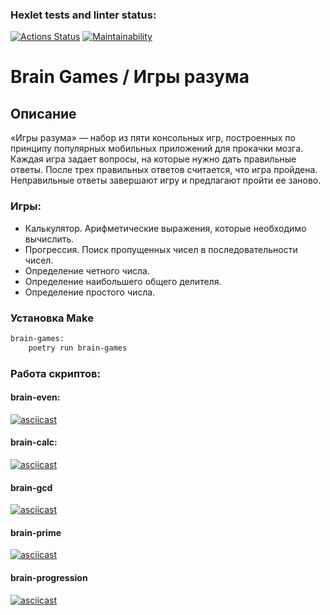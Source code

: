 ### Hexlet tests and linter status:
[![Actions Status](https://github.com/despiqqqq/python-project-49/workflows/hexlet-check/badge.svg)](https://github.com/despiqqqq/python-project-49/actions)
[![Maintainability](https://api.codeclimate.com/v1/badges/881a0f67e1435d4d8bcf/maintainability)](https://codeclimate.com/github/despiqqqq/python-project-49/maintainability)

# Brain Games / Игры разума

## Описание
«Игры разума» — набор из пяти консольных игр, построенных по принципу популярных мобильных приложений для прокачки мозга. Каждая игра задает вопросы, на которые нужно дать правильные ответы. После трех правильных ответов считается, что игра пройдена. Неправильные ответы завершают игру и предлагают пройти ее заново. 
### Игры:
  - Калькулятор. Арифметические выражения, которые необходимо вычислить.
  - Прогрессия. Поиск пропущенных чисел в последовательности чисел.
  - Определение четного числа.
  - Определение наибольшего общего делителя.
  - Определение простого числа.

### Установка Make

```bash
brain-games:
	poetry run brain-games
```


### Работа скриптов:
#### brain-even:
[![asciicast](https://asciinema.org/a/SYWcsWDX295qzpmT42eaLD6o6.svg)](https://asciinema.org/a/SYWcsWDX295qzpmT42eaLD6o6)
#### brain-calc:
[![asciicast](https://asciinema.org/a/xFJnEBIzTpntY8rUxpachbdCH.svg)](https://asciinema.org/a/xFJnEBIzTpntY8rUxpachbdCH)
#### brain-gcd
[![asciicast](https://asciinema.org/a/V6LzhGxBvYVmQb8PfKqZ9Gi5I.svg)](https://asciinema.org/a/V6LzhGxBvYVmQb8PfKqZ9Gi5I)
#### brain-prime
[![asciicast](https://asciinema.org/a/dxvEBnp4doamF7HA0ZzKJw92C.svg)](https://asciinema.org/a/dxvEBnp4doamF7HA0ZzKJw92C)
#### brain-progression
[![asciicast](https://asciinema.org/a/cCg2n2UzjQD0GspXMrB0ReQeS.svg)](https://asciinema.org/a/cCg2n2UzjQD0GspXMrB0ReQeS)




